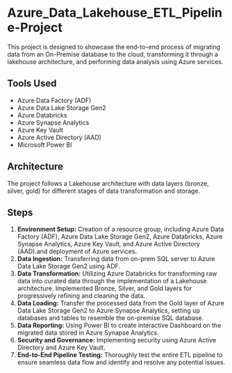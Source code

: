 # Azure_Data_Lakehouse_ETL_Pipeline-Project

This project is designed to showcase the end-to-end process of migrating data from an On-Premise database to the cloud, transforming it through a lakehouse architecture, and performing data analysis using Azure services. 

## Tools Used
* Azure Data Factory (ADF)
* Azure Data Lake Storage Gen2
* Azure Databricks
* Azure Synapse Analytics
* Azure Key Vault
* Azure Active Directory (AAD)
* Microsoft Power BI

## Architecture
The project follows a Lakehouse architecture with data layers (bronze, silver, gold) for different stages of data transformation and storage.

## Steps
1. **Environment Setup:** Creation of a resource group, including Azure Data Factory (ADF), Azure Data Lake Storage Gen2, Azure Databricks, Azure Synapse Analytics, Azure Key Vault, and Azure Active Directory (AAD).and deployment of Azure services.
2. **Data Ingestion:** Transferring data from on-prem SQL server to Azure Data Lake Storage Gen2 using ADF.
3. **Data Transformation:** Utilizing Azure Databricks for transforming raw data into curated data through the implementation of a Lakehouse architecture. Implemented Bronze, Silver, and Gold layers for progressively refining and cleaning the data.
4. **Data Loading:**  Transfer the processed data from the Gold layer of Azure Data Lake Storage Gen2 to Azure Synapse Analytics, setting up databases and tables to resemble the on-premise SQL database.
5. **Data Reporting:** Using Power BI to create interactive Dashboard on the migrated data stored in Azure Synapse Analytics.
6. **Security and Governance:** Implementing security using Azure Active Directory and Azure Key Vault.
7. **End-to-End Pipeline Testing:** Thoroughly test the entire ETL pipeline to ensure seamless data flow and identify and resolve any potential issues.
   


